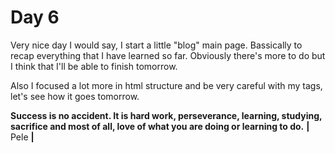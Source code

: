# Day 6

Very nice day I would say, I start a little "blog" main page.
Bassically to recap everything that I have learned so far.
Obviously there's more to do but I think that I'll be able to finish tomorrow.

Also I focused a lot more in html structure and be very careful with my tags, 
let's see how it goes tomorrow.




**Success is no accident. It is hard work, perseverance, learning, studying, sacrifice and most of all, love of what you are doing or learning to do.**
**|** Pele **|**
